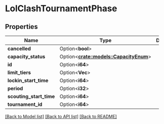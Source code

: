 # LolClashTournamentPhase

## Properties

Name | Type | Description | Notes
------------ | ------------- | ------------- | -------------
**cancelled** | Option<**bool**> |  | [optional]
**capacity_status** | Option<[**crate::models::CapacityEnum**](CapacityEnum.md)> |  | [optional]
**id** | Option<**i64**> |  | [optional]
**limit_tiers** | Option<**Vec<i32>**> |  | [optional]
**lockin_start_time** | Option<**i64**> |  | [optional]
**period** | Option<**i32**> |  | [optional]
**scouting_start_time** | Option<**i64**> |  | [optional]
**tournament_id** | Option<**i64**> |  | [optional]

[[Back to Model list]](../README.md#documentation-for-models) [[Back to API list]](../README.md#documentation-for-api-endpoints) [[Back to README]](../README.md)



